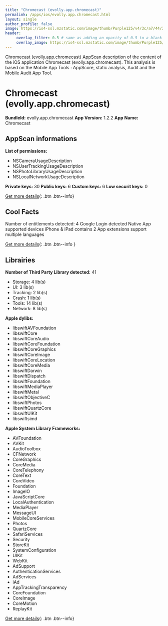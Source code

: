 ```yaml
---
title: "Chromecast (evolly.app.chromecast)"
permalink: /apps/ios/evolly.app.chromecast.html
layout: single
author_profile: false
image: https://is4-ssl.mzstatic.com/image/thumb/Purple125/v4/3c/a7/44/3ca74457-6189-abc4-c1a6-54edcda43ac3/AppIcon-0-0-1x_U007emarketing-0-0-0-7-0-0-sRGB-0-0-0-GLES2_U002c0-512MB-85-220-0-0.png/512x512bb.jpg
header: 
     overlay_filter: 0.5 # same as adding an opacity of 0.5 to a black background
     overlay_image: https://is4-ssl.mzstatic.com/image/thumb/Purple125/v4/3c/a7/44/3ca74457-6189-abc4-c1a6-54edcda43ac3/AppIcon-0-0-1x_U007emarketing-0-0-0-7-0-0-sRGB-0-0-0-GLES2_U002c0-512MB-85-220-0-0.png/512x512bb.jpg
---
```

Chromecast (evolly.app.chromecast) AppScan description of the content of the iOS application Chromecast (evolly.app.chromecast). This analysis is based on the Mobile App Tools : AppScore, static analysis, Audit and the Mobile Audit App Tool.

# Chromecast (evolly.app.chromecast)

**BundleId:** evolly.app.chromecast
**App Version:** 1.2.2
**App Name:** Chromecast


## AppScan informations 

**List of permissions:** 
- NSCameraUsageDescription
- NSUserTrackingUsageDescription
- NSPhotoLibraryUsageDescription
- NSLocalNetworkUsageDescription
  
  
**Private keys:** 30
**Public keys:** 6
**Custom keys:** 6
**Low securit keys:** 0
  
[Get more details](/pricing.html){: .btn .btn--info}

## Cool Facts

Number of entitlements detected: 4
Google Login detected
Native App
supported devices iPhone & iPad
contains 2 App extensions
support multiple languages
  
[Get more details](/pricing.html){: .btn .btn--info }

## Librairies 
**Number of Third Party Library detected:** 41
- Storage: 4 lib(s)
- UI: 3 lib(s)
- Tracking: 2 lib(s)
- Crash: 1 lib(s)
- Tools: 14 lib(s)
- Network: 8 lib(s)


**Apple dylibs:**
- libswiftAVFoundation
- libswiftCore
- libswiftCoreAudio
- libswiftCoreFoundation
- libswiftCoreGraphics
- libswiftCoreImage
- libswiftCoreLocation
- libswiftCoreMedia
- libswiftDarwin
- libswiftDispatch
- libswiftFoundation
- libswiftMediaPlayer
- libswiftMetal
- libswiftObjectiveC
- libswiftPhotos
- libswiftQuartzCore
- libswiftUIKit
- libswiftsimd


**Apple System Library Frameworks:**
- AVFoundation
- AVKit
- AudioToolbox
- CFNetwork
- CoreGraphics
- CoreMedia
- CoreTelephony
- CoreText
- CoreVideo
- Foundation
- ImageIO
- JavaScriptCore
- LocalAuthentication
- MediaPlayer
- MessageUI
- MobileCoreServices
- Photos
- QuartzCore
- SafariServices
- Security
- StoreKit
- SystemConfiguration
- UIKit
- WebKit
- AdSupport
- AuthenticationServices
- AdServices
- iAd
- AppTrackingTransparency
- CoreFoundation
- CoreImage
- CoreMotion
- ReplayKit


  
[Get more details](/pricing.html){: .btn .btn--info}

